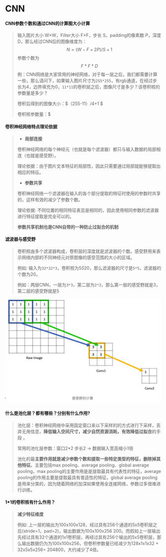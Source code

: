 # CNN

#### CNN参数个数和通过CNN的计算图大小计算

> 输入图片大小 W×W，Filter大小 F×F，步长 S，padding的像素数 P，深度D，那么经过CNN后的图像维度为：
> $$
> N = (W − F + 2P )/S+1
> $$
> 参数个数为
> $$
> F*F*D
> $$
> 例：CNN网络是大家常用的神经网络，对于每一层之后，我们都需要计算一些，那么请问下，如果输入图片尺寸为`255*255`，有rgb通道，在经过步长为4，边界填充为0，`11*11`的卷积层之后，图像尺寸是多少？该卷积核的参数量是多少？
>
> 卷积后得到的图像大小：$（255-11）/4+1 $
>
> 卷积核参数量：$



#### 卷积神经网络特点理论依据

> - **局部连接**
>
> 卷积神经网络的每个神经元（也就是每个滤波器）都只与输入数据的局部相连（也就是感受野）。
>
> 理论依据：由于图片文本特征的局部性，因此只需要通过局部就能够提取出相应的特征。
>
> - **参数共享**
>
> 卷积神经网络一个滤波器在输入的各个部分提取的特征时使用的参数时共享的，这样有效的减少了参数个数。
>
> 理论依据: 不同位置的相同特征表显是相同的，因此使用相同参数的滤波器进行特征提取是完全可以的。
>
> **参数共享机制也是CNN自带的一种防止过拟合的机制**

#### 滤波器与感受野

> 卷积核由多个滤波器构成，卷积层的深度就是滤波器的个数。感受野用来表示网络内部的不同神经元对原图像的感受范围的大小的区域。
>
> 例如: 输入为`32*32*3`，卷积核为5*5*20，那么滤波器的尺寸是`5*5`，滤波器的个数为20。
>
> 例如：两层CNN，一层为`3*3`，第二层为`2*2`，那么第一层的感受野就是3，第二层的感受野就是5

![image](https://raw.githubusercontent.com/AnchoretY/images/master/blog/image.wdpe4dr0kr7.png)

#### 什么是池化层？都有哪些？分别有什么作用?

> 池化层：卷积神经网络中采用固定窗口来以下采样的的方式进行下采样，丢弃无用信息，**降低输入空间尺寸，减少自然资源消耗，有效降低过拟合**的手段 。  
>
> 常用的池化层参数：窗口2*2  步长2  -> 数据输入宽高缩小1倍                                                                              
>
> 池化的最**主要作用就是减少参数个数和提取一些特定类型的特征，删除掉其他特征**。主要包括max pooling、average pooling、global average pooling，max pooling的主要作用是是提取最具有代表性的特征，average pooling的作用主要是提取最具有普适性的特征，global average pooling是用来分类的，因为随着网络的加深如果使用全连接网络，参数过多很难进行训练。

#### 1*1的卷积核有什么作用？

> **减少特征维度**
>
> 例如: 上一层的输出为100x100x128，经过具有256个通道的5x5卷积层之后(stride=1，pad=2)，输出数据为100x100x256                                                                                                                                           200。而假如上一层输出先经过具有32个通道的1x1卷积层，再经过具有256个输出的5x5卷积层，那么输出数据仍为为100x100x256，但卷积参数量已经减少为128x1x1x32 + 32x5x5x256= 204800，大约减少了4倍。

